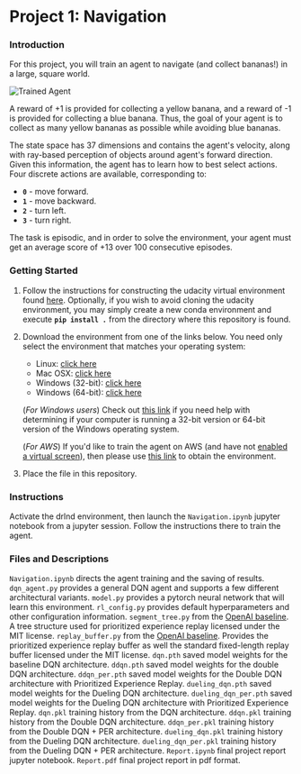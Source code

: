 [//]: # (Image References)

[image1]: https://user-images.githubusercontent.com/10624937/42135619-d90f2f28-7d12-11e8-8823-82b970a54d7e.gif "Trained Agent"

# Project 1: Navigation

### Introduction

For this project, you will train an agent to navigate (and collect bananas!) in a large, square world.  

![Trained Agent][image1]

A reward of +1 is provided for collecting a yellow banana, and a reward of -1 is provided for collecting a blue banana.  Thus, the goal of your agent is to collect as many yellow bananas as possible while avoiding blue bananas.  

The state space has 37 dimensions and contains the agent's velocity, along with ray-based perception of objects around agent's forward direction.  Given this information, the agent has to learn how to best select actions.  Four discrete actions are available, corresponding to:
- **`0`** - move forward.
- **`1`** - move backward.
- **`2`** - turn left.
- **`3`** - turn right.

The task is episodic, and in order to solve the environment, your agent must get an average score of +13 over 100 consecutive episodes.

### Getting Started

1. Follow the instructions for constructing the udacity virtual environment found [here](https://github.com/udacity/deep-reinforcement-learning#dependencies). Optionally, if you wish to avoid cloning the udacity environment, you may simply create a new conda environment and execute **`pip install .`** from the directory where this repository is found.
2. Download the environment from one of the links below.  You need only select the environment that matches your operating system:
    - Linux: [click here](https://s3-us-west-1.amazonaws.com/udacity-drlnd/P1/Banana/Banana_Linux.zip)
    - Mac OSX: [click here](https://s3-us-west-1.amazonaws.com/udacity-drlnd/P1/Banana/Banana.app.zip)
    - Windows (32-bit): [click here](https://s3-us-west-1.amazonaws.com/udacity-drlnd/P1/Banana/Banana_Windows_x86.zip)
    - Windows (64-bit): [click here](https://s3-us-west-1.amazonaws.com/udacity-drlnd/P1/Banana/Banana_Windows_x86_64.zip)
    
    (_For Windows users_) Check out [this link](https://support.microsoft.com/en-us/help/827218/how-to-determine-whether-a-computer-is-running-a-32-bit-version-or-64) if you need help with determining if your computer is running a 32-bit version or 64-bit version of the Windows operating system.

    (_For AWS_) If you'd like to train the agent on AWS (and have not [enabled a virtual screen](https://github.com/Unity-Technologies/ml-agents/blob/master/docs/Training-on-Amazon-Web-Service.md)), then please use [this link](https://s3-us-west-1.amazonaws.com/udacity-drlnd/P1/Banana/Banana_Linux_NoVis.zip) to obtain the environment.

3. Place the file in this repository.

### Instructions

Activate the drlnd environment, then launch the `Navigation.ipynb` jupyter notebook from a jupyter session. Follow the instructions there to train the agent. 

### Files and Descriptions

`Navigation.ipynb` directs the agent training and the saving of results.
`dqn_agent.py` provides a general DQN agent and supports a few different architectural variants.
`model.py` provides a pytorch neural network that will learn this environment.
`rl_config.py` provides default hyperparameters and other configuration information.
`segment_tree.py` from the [OpenAI baseline](https://github.com/openai/baselines/blob/master/baselines/common/segment_tree.py). A tree structure used for prioritized experience replay licensed under the MIT license.
`replay_buffer.py` from the [OpenAI baseline](https://github.com/openai/baselines/blob/master/baselines/common/segment_tree.py). Provides the prioritized experience replay buffer as well the standard fixed-length replay buffer licensed under the MIT license.
`dqn.pth` saved model weights for the baseline DQN architecture.
`ddqn.pth` saved model weights for the double DQN architecture.
`ddqn_per.pth` saved model weights for the Double DQN architecture with Prioritized Experience Replay.
`dueling_dqn.pth` saved model weights for the Dueling DQN architecture.
`dueling_dqn_per.pth` saved model weights for the Dueling DQN architecture with Prioritized Experience Replay.
`dqn.pkl` training history from the DQN architecture.
`ddqn.pkl` training history from the Double DQN architecture.
`ddqn_per.pkl` training history from the Double DQN + PER architecture.
`dueling_dqn.pkl` training history from the Dueling DQN architecture.
`dueling_dqn_per.pkl` training history from the Dueling DQN + PER architecture.
`Report.ipynb` final project report jupyter notebook.
`Report.pdf` final project report in pdf format.